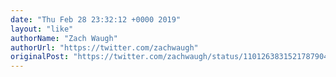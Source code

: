 ```yaml
---
date: "Thu Feb 28 23:32:12 +0000 2019"
layout: "like"
authorName: "Zach Waugh"
authorUrl: "https://twitter.com/zachwaugh"
originalPost: "https://twitter.com/zachwaugh/status/1101263831521787904"
---
```

